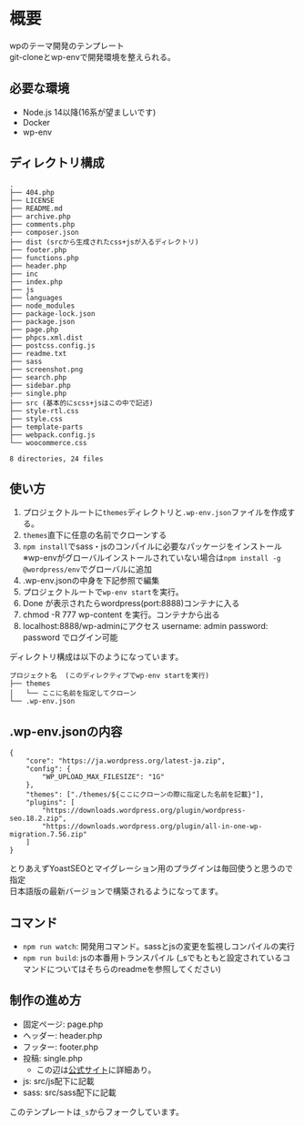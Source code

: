# 概要
wpのテーマ開発のテンプレート<br>
git-cloneとwp-envで開発環境を整えられる。

## 必要な環境
- Node.js 14以降(16系が望ましいです)
- Docker
- wp-env


## ディレクトリ構成
```
.
├── 404.php
├── LICENSE
├── README.md
├── archive.php
├── comments.php
├── composer.json
├── dist (srcから生成されたcss+jsが入るディレクトリ)
├── footer.php
├── functions.php
├── header.php
├── inc
├── index.php
├── js
├── languages
├── node_modules
├── package-lock.json
├── package.json
├── page.php
├── phpcs.xml.dist
├── postcss.config.js
├── readme.txt
├── sass
├── screenshot.png
├── search.php
├── sidebar.php
├── single.php
├── src (基本的にscss+jsはこの中で記述)
├── style-rtl.css
├── style.css
├── template-parts
├── webpack.config.js
└── woocommerce.css

8 directories, 24 files
```
## 使い方
1. プロジェクトルートに`themes`ディレクトリと`.wp-env.json`ファイルを作成する。
2. `themes`直下に任意の名前でクローンする
3. `npm install`でsass・jsのコンパイルに必要なパッケージをインストール<br>※wp-envがグローバルインストールされていない場合は`npm install -g @wordpress/env`でグローバルに追加
4. .wp-env.jsonの中身を下記参照で編集
5. プロジェクトルートで`wp-env start`を実行。
6. Done が表示されたらwordpress(port:8888)コンテナに入る
7. chmod -R 777 wp-content を実行。コンテナから出る
8. localhost:8888/wp-adminにアクセス username: admin password: password でログイン可能

ディレクトリ構成は以下のようになっています。<br>
```
プロジェクト名  (このディレクティブでwp-env startを実行)
├── themes
│   └── ここに名前を指定してクローン
└── .wp-env.json
```

## .wp-env.jsonの内容
```
{
    "core": "https://ja.wordpress.org/latest-ja.zip",
    "config": {
        "WP_UPLOAD_MAX_FILESIZE": "1G"
    },
    "themes": ["./themes/${ここにクローンの際に指定した名前を記載}"],
    "plugins": [
        "https://downloads.wordpress.org/plugin/wordpress-seo.18.2.zip",
        "https://downloads.wordpress.org/plugin/all-in-one-wp-migration.7.56.zip"
    ]
}
```
とりあえずYoastSEOとマイグレーション用のプラグインは毎回使うと思うので指定<br>
日本語版の最新バージョンで構築されるようになってます。

## コマンド
- `npm run watch`: 開発用コマンド。sassとjsの変更を監視しコンパイルの実行
- `npm run build`: jsの本番用トランスパイル
(_sでもともと設定されているコマンドについてはそちらのreadmeを参照してください)

## 制作の進め方
- 固定ページ: page.php
- ヘッダー: header.php
- フッター: footer.php
- 投稿: single.php
  - この辺は[公式サイト](https://wpdocs.osdn.jp/%E3%83%86%E3%83%B3%E3%83%97%E3%83%AC%E3%83%BC%E3%83%88%E9%9A%8E%E5%B1%A4)に詳細あり。
- js: src/js配下に記載
- sass: src/sass配下に記載

このテンプレートは`_s`からフォークしています。
